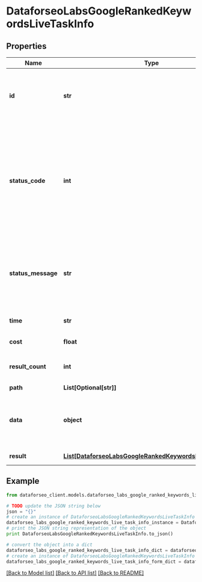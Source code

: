 # DataforseoLabsGoogleRankedKeywordsLiveTaskInfo


## Properties

Name | Type | Description | Notes
------------ | ------------- | ------------- | -------------
**id** | **str** | task identifier unique task identifier in our system in the UUID format | [optional] 
**status_code** | **int** | status code of the task generated by DataForSEO, can be within the following range: 10000-60000 you can find the full list of the response codes here | [optional] 
**status_message** | **str** | informational message of the task you can find the full list of general informational messages here | [optional] 
**time** | **str** | execution time, seconds | [optional] 
**cost** | **float** | total tasks cost, USD | [optional] 
**result_count** | **int** | number of elements in the result array | [optional] 
**path** | **List[Optional[str]]** | URL path | [optional] 
**data** | **object** | contains the same parameters that you specified in the POST request | [optional] 
**result** | [**List[DataforseoLabsGoogleRankedKeywordsLiveResultInfo]**](DataforseoLabsGoogleRankedKeywordsLiveResultInfo.md) | array of results | [optional] 

## Example

```python
from dataforseo_client.models.dataforseo_labs_google_ranked_keywords_live_task_info import DataforseoLabsGoogleRankedKeywordsLiveTaskInfo

# TODO update the JSON string below
json = "{}"
# create an instance of DataforseoLabsGoogleRankedKeywordsLiveTaskInfo from a JSON string
dataforseo_labs_google_ranked_keywords_live_task_info_instance = DataforseoLabsGoogleRankedKeywordsLiveTaskInfo.from_json(json)
# print the JSON string representation of the object
print DataforseoLabsGoogleRankedKeywordsLiveTaskInfo.to_json()

# convert the object into a dict
dataforseo_labs_google_ranked_keywords_live_task_info_dict = dataforseo_labs_google_ranked_keywords_live_task_info_instance.to_dict()
# create an instance of DataforseoLabsGoogleRankedKeywordsLiveTaskInfo from a dict
dataforseo_labs_google_ranked_keywords_live_task_info_form_dict = dataforseo_labs_google_ranked_keywords_live_task_info.from_dict(dataforseo_labs_google_ranked_keywords_live_task_info_dict)
```
[[Back to Model list]](../README.md#documentation-for-models) [[Back to API list]](../README.md#documentation-for-api-endpoints) [[Back to README]](../README.md)


